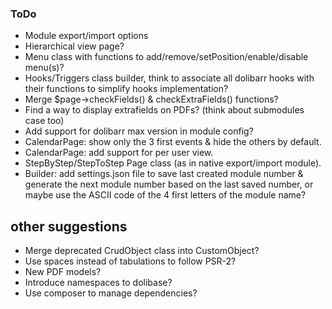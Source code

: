 ### ToDo

* Module export/import options
* Hierarchical view page?
* Menu class with functions to add/remove/setPosition/enable/disable menu(s)?
* Hooks/Triggers class builder, think to associate all dolibarr hooks with their functions to simplify hooks implementation?
* Merge $page->checkFields() & checkExtraFields() functions?
* Find a way to display extrafields on PDFs? (think about submodules case too)
* Add support for dolibarr max version in module config?
* CalendarPage: show only the 3 first events & hide the others by default.
* CalendarPage: add support for per user view.
* StepByStep/StepToStep Page class (as in native export/import module).
* Builder: add settings.json file to save last created module number & generate the next module number based on the last saved number, or maybe use the ASCII code of the 4 first letters of the module name?

## other suggestions

* Merge deprecated CrudObject class into CustomObject?
* Use spaces instead of tabulations to follow PSR-2?
* New PDF models?
* Introduce namespaces to dolibase?
* Use composer to manage dependencies?
